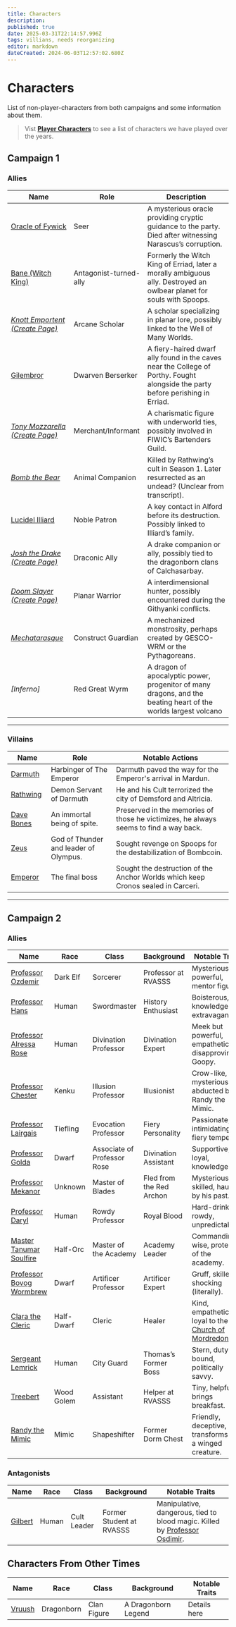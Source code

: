 ```yaml
---
title: Characters
description: 
published: true
date: 2025-03-31T22:14:57.996Z
tags: villians, needs reorganizing
editor: markdown
dateCreated: 2024-06-03T12:57:02.680Z
---
```


# Characters
List of non-player-characters from both campaigns and some information about them.

> Vist **[Player Characters](/Player-Characters)** to see a list of characters we have played over the years.

## **Campaign 1**  

### **Allies**  
| Name | Role | Description |  
|------|------|-------------|  
| [Oracle of Fywick](/characters/oracle-of-fywick) | Seer | A mysterious oracle providing cryptic guidance to the party. Died after witnessing Narascus’s corruption. |  
| [Bane (Witch King)](/characters/bane) | Antagonist-turned-ally | Formerly the Witch King of Erriad, later a morally ambiguous ally. Destroyed an owlbear planet for souls with Spoops. |  
| *[Knott Emportent (Create Page)](/characters/knott-emportent)* | Arcane Scholar | A scholar specializing in planar lore, possibly linked to the Well of Many Worlds. |  
| [Gilembror](/characters/gilembror) | Dwarven Berserker | A fiery-haired dwarf ally found in the caves near the College of Porthy. Fought alongside the party before perishing in Erriad. |  
| *[Tony Mozzarella (Create Page)](/characters/tony-mozzarella)* | Merchant/Informant | A charismatic figure with underworld ties, possibly involved in FIWIC’s Bartenders Guild. |  
| *[Bomb the Bear](/characters/Bomb-the-Bear)* | Animal Companion | Killed by Rathwing’s cult in Season 1. Later resurrected as an undead? (Unclear from transcript). |  
| [Lucidel Illiard](/characters/illiard) | Noble Patron | A key contact in Alford before its destruction. Possibly linked to Illiard’s family. |  
| *[Josh the Drake (Create Page)](/characters/josh-the-drake)* | Draconic Ally | A drake companion or ally, possibly tied to the dragonborn clans of Calchasarbay. |  
| *[Doom Slayer (Create Page)](/characters/doom-slayer)* | Planar Warrior | A interdimensional hunter, possibly encountered during the Githyanki conflicts. |  
| *[Mechatarasque](/characters/mechatarasque)* | Construct Guardian | A mechanized monstrosity, perhaps created by GESCO-WRM or the Pythagoreans. |  
| *[Inferno]* | Red Great Wyrm | A dragon of apocalyptic power, progenitor of many dragons, and the beating heart of the worlds largest volcano |

---

### **Villains**  
| Name | Role | Notable Actions |  
|------|------|----------------|  
| [Darmuth](/characters/Darmuth) | Harbinger of The Emperor | Darmuth paved the way for the Emperor's arrival in Mardun. |  
| [Rathwing](/characters/Rathwing) | Demon Servant of Darmuth | He and his Cult terrorized the city of Demsford and Altricia. |  
| [Dave Bones](/characters/Dave-Bones) | An immortal being of spite. | Preserved in the memories of those he victimizes, he always seems to find a way back. |  
| [Zeus](/characters/zeus) | God of Thunder and leader of Olympus. | Sought revenge on Spoops for the destabilization of Bombcoin. |  
| [Emperor](/characters/Emperor) | The final boss | Sought the destruction of the Anchor Worlds which keep Cronos sealed in Carceri. |  

---

## **Campaign 2**  

### **Allies**  

| Name | Race | Class | Background | Notable Traits |  
|------|------|-------|------------|----------------|  
| [Professor Ozdemir](/characters/professor-osdimir-lataniel-dera-vrentica) | Dark Elf | Sorcerer | Professor at RVASSS | Mysterious, powerful, mentor figure. |  
| [Professor Hans](/characters/professor-hans-drockstaken-von-nieselbeiser) | Human | Swordmaster | History Enthusiast | Boisterous, knowledgeable, extravagant. |  
| [Professor Alressa Rose](/characters/professor-alressa-rose) | Human | Divination Professor | Divination Expert | Meek but powerful, empathetic, disapproving of Goopy. |  
| [Professor Chester](/characters/professor-chester) | Kenku | Illusion Professor | Illusionist | Crow-like, mysterious, abducted by Randy the Mimic. |  
| [Professor Lairgais](/characters/professor-lairgais) | Tiefling | Evocation Professor | Fiery Personality | Passionate, intimidating, fiery temper. |  
| [Professor Golda](/characters/professor-golda) | Dwarf | Associate of Professor Rose | Divination Assistant | Supportive, loyal, knowledgeable. |  
| [Professor Mekanor](/characters/professor-mekanor) | Unknown | Master of Blades | Fled from the Red Archon | Mysterious, skilled, haunted by his past. |  
| [Professor Daryl](/characters/professor-daryl-isosaria-torsine-rintegra) | Human | Rowdy Professor | Royal Blood | Hard-drinking, rowdy, unpredictable. |  
| [Master Tanumar Soulfire](/characters/master-tanu) | Half-Orc | Master of the Academy | Academy Leader | Commanding, wise, protective of the academy. |  
| [Professor Bovog Wormbrew](/characters/professor-bovog-wormbrew) | Dwarf | Artificer Professor | Artificer Expert | Gruff, skilled, shocking (literally). |  
| [Clara the Cleric](/characters/clara-the-cleric) | Half-Dwarf | Cleric | Healer | Kind, empathetic, loyal to the [Church of Mordredon](/organizations/church-of-mordredon). |  
| [Sergeant Lemrick](/characters/sergeant-lemrick) | Human | City Guard | Thomas’s Former Boss | Stern, duty-bound, politically savvy. |  
| [Treebert](/characters/treebert) | Wood Golem | Assistant | Helper at RVASSS | Tiny, helpful, brings breakfast. |  
| [Randy the Mimic](/characters/randy-the-mimic) | Mimic | Shapeshifter | Former Dorm Chest | Friendly, deceptive, transforms into a winged creature. |  

### **Antagonists**  

| Name | Race | Class | Background | Notable Traits |  
|------|------|-------|------------|----------------|  
| [Gilbert](/characters/gilbert) | Human | Cult Leader | Former Student at RVASSS | Manipulative, dangerous, tied to blood magic. Killed by [Professor Osdimir](/characters/professor-osdimir-lataniel-dera-vrentica). |  

## **Characters From Other Times**

| Name | Race | Class | Background | Notable Traits |  
|------|------|-------|------------|----------------|
| [Vruush ](/characters/vruush) | Dragonborn | Clan Figure | A Dragonborn Legend | Details here |  




